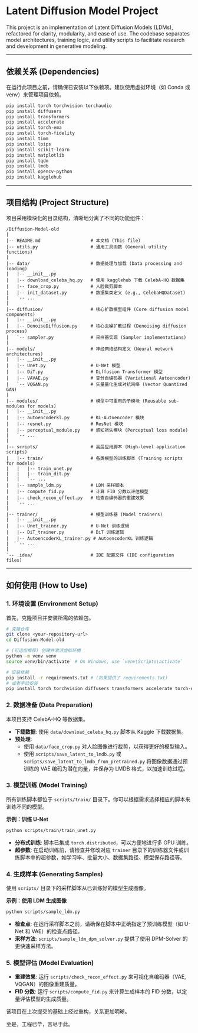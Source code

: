 # Latent Diffusion Model Project

This project is an implementation of Latent Diffusion Models (LDMs), refactored for clarity, modularity, and ease of use. The codebase separates model architectures, training logic, and utility scripts to facilitate research and development in generative modeling.

---

## 依赖关系 (Dependencies)

在运行此项目之前，请确保已安装以下依赖项。建议使用虚拟环境（如 Conda 或 venv）来管理项目依赖。

```bash
pip install torch torchvision torchaudio
pip install diffusers
pip install transformers
pip install accelerate
pip install torch-ema
pip install torch-fidelity
pip install timm
pip install lpips
pip install scikit-learn
pip install matplotlib
pip install tqdm
pip install lmdb
pip install opencv-python
pip install kagglehub
```

---

## 项目结构 (Project Structure)

项目采用模块化的目录结构，清晰地分离了不同的功能组件：

```
/Diffusion-Model-old
|
|-- README.md                   # 本文档 (This file)
|-- utils.py                    # 通用工具函数 (General utility functions)
|
|-- data/                       # 数据处理与加载 (Data processing and loading)
|   |-- __init__.py
|   |-- download_celeba_hq.py   # 使用 kagglehub 下载 CelebA-HQ 数据集
|   |-- face_crop.py            # 人脸裁剪脚本
|   |-- init_dataset.py         # 数据集类定义 (e.g., CelebaHQDataset)
|   `-- ...
|
|-- diffusion/                  # 核心扩散模型组件 (Core diffusion model components)
|   |-- __init__.py
|   |-- DenoiseDiffusion.py     # 核心去噪扩散过程 (Denoising diffusion process)
|   `-- sampler.py              # 采样器实现 (Sampler implementations)
|
|-- models/                     # 神经网络结构定义 (Neural network architectures)
|   |-- __init__.py
|   |-- Unet.py                 # U-Net 模型
|   |-- DiT.py                  # Diffusion Transformer 模型
|   |-- VAVAE.py                # 变分自编码器 (Variational Autoencoder)
|   `-- VQGAN.py                # 矢量量化生成对抗网络 (Vector Quantized GAN)
|
|-- modules/                    # 模型中可重用的子模块 (Reusable sub-modules for models)
|   |-- __init__.py
|   |-- autoencoderkl.py        # KL-Autoencoder 模块
|   |-- resnet.py               # ResNet 模块
|   |-- perceptual_module.py    # 感知损失模块 (Perceptual loss module)
|   `-- ...
|
|-- scripts/                    # 高层应用脚本 (High-level application scripts)
|   |-- train/                  # 各类模型的训练脚本 (Training scripts for models)
|   |   |-- train_unet.py
|   |   |-- train_dit.py
|   |   `-- ...
|   |-- sample_ldm.py           # LDM 采样脚本
|   |-- compute_fid.py          # 计算 FID 分数以评估模型
|   |-- check_recon_effect.py   # 检查自编码器的重建效果
|   `-- ...
|
|-- trainer/                    # 模型训练器 (Model trainers)
|   |-- __init__.py
|   |-- Unet_trainer.py         # U-Net 训练逻辑
|   |-- DiT_trainer.py          # DiT 训练逻辑
|   |-- AutoencoderKL_trainer.py # AutoencoderKL 训练逻辑
|   `-- ...
|
`-- .idea/                      # IDE 配置文件 (IDE configuration files)
```

---

## 如何使用 (How to Use)

### 1. 环境设置 (Environment Setup)

首先，克隆项目并安装所需的依赖包。

```bash
# 克隆仓库
git clone <your-repository-url>
cd Diffusion-Model-old

# (可选但推荐) 创建并激活虚拟环境
python -m venv venv
source venv/bin/activate  # On Windows, use `venv\Scripts\activate`

# 安装依赖
pip install -r requirements.txt # (如果提供了 requirements.txt)
# 或者手动安装
pip install torch torchvision diffusers transformers accelerate torch-ema torch-fidelity timm lpips scikit-learn matplotlib tqdm lmdb opencv-python kagglehub
```

### 2. 数据准备 (Data Preparation)

本项目支持 CelebA-HQ 等数据集。

- **下载数据**: 使用 `data/download_celeba_hq.py` 脚本从 Kaggle 下载数据集。
- **预处理**:
    - 使用 `data/face_crop.py` 对人脸图像进行裁剪，以获得更好的模型输入。
    - 使用 `scripts/save_latent_to_lmdb.py` 或 `scripts/save_latent_to_lmdb_from_pretrained.py` 将图像数据通过预训练的 VAE 编码为潜在向量，并保存为 LMDB 格式，以加速训练过程。

### 3. 模型训练 (Model Training)

所有训练脚本都位于 `scripts/train/` 目录下。你可以根据需求选择相应的脚本来训练不同的模型。

**示例：训练 U-Net**

```bash
python scripts/train/train_unet.py
```

- **分布式训练**: 脚本已集成 `torch.distributed`，可以方便地进行多 GPU 训练。
- **超参数**: 在启动训练前，请检查并修改对应 `trainer` 目录下的训练器文件或训练脚本中的超参数，如学习率、批量大小、数据集路径、模型保存路径等。

### 4. 生成样本 (Generating Samples)

使用 `scripts/` 目录下的采样脚本从已训练好的模型生成图像。

**示例：使用 LDM 生成图像**

```bash
python scripts/sample_ldm.py
```

- **检查点**: 在运行采样脚本之前，请确保在脚本中正确指定了预训练模型（如 U-Net 和 VAE）的检查点路径。
- **采样方法**: `scripts/sample_ldm_dpm_solver.py` 提供了使用 DPM-Solver 的更快速采样方法。

### 5. 模型评估 (Model Evaluation)

- **重建效果**: 运行 `scripts/check_recon_effect.py` 来可视化自编码器（VAE, VQGAN）的图像重建质量。
- **FID 分数**: 运行 `scripts/compute_fid.py` 来计算生成样本的 FID 分数，以定量评估模型的生成质量。



该项目在上次提交的基础上经过重构，关系更加明晰。



至是，工程已毕，言尽于此。

